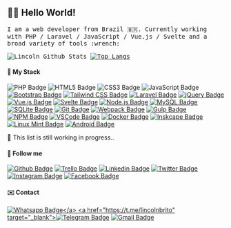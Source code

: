 ## :man_technologist: Hello World!
<samp>
 I am a web developer from Brazil 🇧🇷. Currently working with PHP / Laravel / JavaScript / Vue.js / Svelte and a broad variety of tools :wrench:
 
 ![Lincoln Github Stats](https://github-readme-stats.vercel.app/api?username=lincolnbrito&show_icons=true&count_private=true&include_all_commits=true)
  [![Top Langs](https://github-readme-stats.vercel.app/api/top-langs/?username=lincolnbrito&layout=compact)](https://github.com/lincolnbrito)

</samp>



#### :rocket: My Stack
![PHP Badge](https://img.shields.io/badge/-PHP-777BB4?style=flat&logo=php&logoColor=white)
![HTML5 Badge](https://img.shields.io/badge/-HTML5-E34F26?style=flat&logo=html5&logoColor=white)
![CSS3 Badge](https://img.shields.io/badge/-CSS3-1572B6?style=flat&logo=css3&logoColor=white)
![JavaScript Badge](https://img.shields.io/badge/-JavaScript-yellow?style=flat&logo=javascript&logoColor=white)
<a href="https://getbootstrap.com/" target="_blank"> ![Bootstrap Badge](https://img.shields.io/badge/-Bootstrap-563D7C?style=flat&logo=bootstrap&logoColor=white)</a>
<a href="https://tailwindcss.com/" target="_blank">![Tailwind CSS Badge](https://img.shields.io/badge/-Tailwind%20CSS-38B2AC?style=flat&logo=tailwind-css&logoColor=white)</a>
<a href="https://laravel.com" target="_blank"> ![Laravel Badge](https://img.shields.io/badge/-Laravel-FF2D20?style=flat&logo=laravel&logoColor=white)</a>
<a href="https://jquery.com" target="_blank"> ![jQuery Badge](https://img.shields.io/badge/-jQuery-0769AD?style=flat&logo=jquery&logoColor=white)</a>
<a href="https://vuejs.org" target="_blank"> ![Vue.js Badge](https://img.shields.io/badge/-Vue.js-4FC08D?style=flat&logo=vue.js&logoColor=white)</a>
<a href="https://svelte.dev" target="_blank"> ![Svelte Badge](https://img.shields.io/badge/-Svelte-FF3E00?style=flat&logo=svelte&logoColor=white)</a>
<a href="https://nodejs.org" target="_blank"> ![Node.js Badge](https://img.shields.io/badge/-Node.js-339933?style=flat&logo=node.js&logoColor=white)</a>
<a href="https://mysql.com" target="_blank"> ![MySQL Badge](https://img.shields.io/badge/-MySQL-4479A1?style=flat&logo=mysql&logoColor=white)</a>
<a href="https://sqlite.org" target="_blank"> ![SQLite Badge](https://img.shields.io/badge/-SQLite-003B57?style=flat&logo=sqlite&logoColor=white)</a>
<a href="https://git-scm.com" target="_blank"> ![Git Badge](https://img.shields.io/badge/-Git-F05032?style=flat&logo=git&logoColor=white)</a>
<a href="https://webpack.js.org" target="_blank"> ![Webpack Badge](https://img.shields.io/badge/-Webpack-8DD6F9?style=flat&logo=webpack&logoColor=white)</a>
<a href="https://gulpjs.com" target="_blank"> ![Gulp Badge](https://img.shields.io/badge/-Gulp-CF4647?style=flat&logo=gulp&logoColor=white)</a>
<a href="https://npmjs.com" target="_blank"> ![NPM Badge](https://img.shields.io/badge/-NPM-CB3837?style=flat&logo=npm&logoColor=white)</a>
<a href="https://code.visualstudio.com" target="_blank"> ![VSCode Badge](https://img.shields.io/badge/-VSCode-007ACC?style=flat&logo=visual-studio-code&logoColor=white)</a>
<a href="https://docker.com" target="_blank"> ![Docker Badge](https://img.shields.io/badge/-Docker-2496ED?style=flat&logo=docker&logoColor=white)</a>
<a href="https://inkscape.org" target="_blank"> ![Inskcape Badge](https://img.shields.io/badge/-Inskcape-000000?style=flat&logo=inkscape&logoColor=white)</a>
<a href="https://linuxmint.com" target="_blank"> ![Linux Mint Badge](https://img.shields.io/badge/-Linux%20Mint-87CF3E?style=flat&logo=linux-mint&logoColor=white)</a>
<a href="https://android.com" target="_blank"> ![Android Badge](https://img.shields.io/badge/-Android-3DDC84?style=flat&logo=android&logoColor=white)</a>

:construction: This list is still working in progress..

#### :link: Follow me
<a href="https://github.com/lincolnbrito" target="_blank">![Github Badge](https://img.shields.io/badge/-Github-000?style=flat&logo=Github&logoColor=white&link=https://github.com/lincolnbrito)</a>
<a href="https://trello.com/lincolnbrito" target="_blank">![Trello Badge](https://img.shields.io/badge/-Trello-0079BF?style=flat&logo=trello&logoColor=white&link=https://trello.com/lincolnbrito)<a>
<a href="https://www.linkedin.com/in/lincolnbrito/" target="_blank">![Linkedin Badge](https://img.shields.io/badge/-LinkedIn-blue?style=flat&logo=Linkedin&logoColor=white&link=https://www.linkedin.com/in/lincolnbrito)</a>
<a href="https://twitter.com/lincolnsbrito" target="_blank">![Twitter Badge](https://img.shields.io/badge/-Twitter-1ca0f1?style=flat&labelColor=1ca0f1&logo=twitter&logoColor=white&link=https://twitter.com/lincolnsbrito)</a>
<a href="https://instagram.com/lincolnsbrito" target="_blank">![Instagram Badge](https://img.shields.io/badge/-Instagram-E4405F?style=flat&logo=instagram&logoColor=white&link=https://instagram.com/lincolnsbrito)</a>
<a href="https://facebook.com/lincolnsbrito" target="_blank">![Facebook Badge](https://img.shields.io/badge/-Facebook-3B5998?style=flat&logo=facebook&logoColor=white&link=https://facebook.com/lincolnsbrito)</a>

#### :envelope: Contact

<a href="https://api.whatsapp.com/send?phone=5577999999878&text=Olá!" target="_blank">![Whatsapp Badge](https://img.shields.io/badge/-Whatsapp-4CA143?style=flat&labelColor=4CA143&logo=whatsapp&logoColor=white&link=https://api.whatsapp.com/send?phone=5512988344336&text=Olá!)</a>
<a href="https://t.me/lincolnbrito" target="_blank">![Telegram Badge](https://img.shields.io/badge/-Telegram-1ca0f1?style=flat&labelColor=1ca0f1&logo=telegram&logoColor=white&link=https://t.me/lincolnbrito)</a>
<a href="mailto:lincoln.sbrito@gmail.com" target="_blank">![Gmail Badge](https://img.shields.io/badge/-Gmail-c14438?style=flat&logo=Gmail&logoColor=white&link=mailto:lincoln.sbrito@gmail.com)</a>
